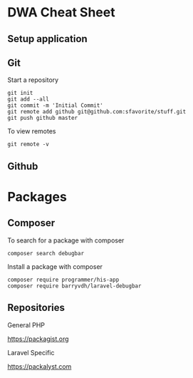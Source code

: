 # DWA Cheat Sheet

## Setup application


## Git

Start a repository
```
git init
git add --all
git commit -m 'Initial Commit'
git remote add github git@github.com:sfavorite/stuff.git
git push github master
```

To view remotes
```
git remote -v
```

## Github







# Packages

## Composer

To search for a package with composer
```
composer search debugbar
```

Install a package with composer

```
composer require programmer/his-app
composer require barryvdh/laravel-debugbar
```

## Repositories

General PHP

https://packagist.org

Laravel Specific

https://packalyst.com

